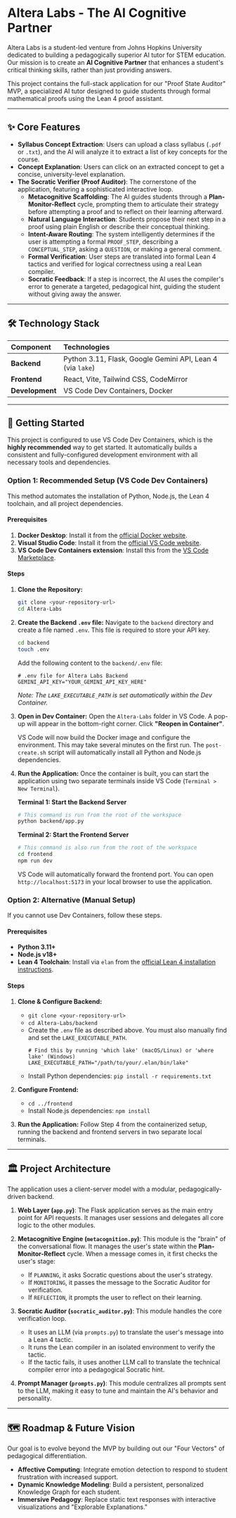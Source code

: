 # Altera Labs - The AI Cognitive Partner

Altera Labs is a student-led venture from Johns Hopkins University dedicated to building a pedagogically superior AI tutor for STEM education. Our mission is to create an **AI Cognitive Partner** that enhances a student's critical thinking skills, rather than just providing answers.

This project contains the full-stack application for our "Proof State Auditor" MVP, a specialized AI tutor designed to guide students through formal mathematical proofs using the Lean 4 proof assistant.

---

## ✨ Core Features

* **Syllabus Concept Extraction**: Users can upload a class syllabus (`.pdf` or `.txt`), and the AI will analyze it to extract a list of key concepts for the course.
* **Concept Explanation**: Users can click on an extracted concept to get a concise, university-level explanation.
* **The Socratic Verifier (Proof Auditor)**: The cornerstone of the application, featuring a sophisticated interactive loop.
    * **Metacognitive Scaffolding**: The AI guides students through a **Plan-Monitor-Reflect** cycle, prompting them to articulate their strategy before attempting a proof and to reflect on their learning afterward.
    * **Natural Language Interaction**: Students propose their next step in a proof using plain English or describe their conceptual thinking.
    * **Intent-Aware Routing**: The system intelligently determines if the user is attempting a formal `PROOF_STEP`, describing a `CONCEPTUAL_STEP`, asking a `QUESTION`, or making a general comment.
    * **Formal Verification**: User steps are translated into formal Lean 4 tactics and verified for logical correctness using a real Lean compiler.
    * **Socratic Feedback**: If a step is incorrect, the AI uses the compiler's error to generate a targeted, pedagogical hint, guiding the student without giving away the answer.

---

## 🛠️ Technology Stack

| Component | Technologies |
| :--- | :--- |
| **Backend** | Python 3.11, Flask, Google Gemini API, Lean 4 (via `lake`) |
| **Frontend** | React, Vite, Tailwind CSS, CodeMirror |
| **Development** | VS Code Dev Containers, Docker |

---

## 🚀 Getting Started

This project is configured to use VS Code Dev Containers, which is the **highly recommended** way to get started. It automatically builds a consistent and fully-configured development environment with all necessary tools and dependencies.

### Option 1: Recommended Setup (VS Code Dev Containers)

This method automates the installation of Python, Node.js, the Lean 4 toolchain, and all project dependencies.

#### Prerequisites

1.  **Docker Desktop**: Install it from the [official Docker website](https://www.docker.com/products/docker-desktop/).
2.  **Visual Studio Code**: Install it from the [official VS Code website](https://code.visualstudio.com/).
3.  **VS Code Dev Containers extension**: Install this from the [VS Code Marketplace](https://marketplace.visualstudio.com/items?itemName=ms-vscode-remote.remote-containers).

#### Steps

1.  **Clone the Repository:**
    ```bash
    git clone <your-repository-url>
    cd Altera-Labs
    ```

2.  **Create the Backend `.env` file:**
    Navigate to the `backend` directory and create a file named `.env`. This file is required to store your API key.
    ```bash
    cd backend
    touch .env
    ```
    Add the following content to the `backend/.env` file:
    ```dotenv
    # .env file for Altera Labs Backend
    GEMINI_API_KEY="YOUR_GEMINI_API_KEY_HERE"
    ```
    *Note: The `LAKE_EXECUTABLE_PATH` is set automatically within the Dev Container.*

3.  **Open in Dev Container:**
    Open the `Altera-Labs` folder in VS Code. A pop-up will appear in the bottom-right corner. Click **"Reopen in Container"**.

    VS Code will now build the Docker image and configure the environment. This may take several minutes on the first run. The `post-create.sh` script will automatically install all Python and Node.js dependencies.

4.  **Run the Application:**
    Once the container is built, you can start the application using two separate terminals inside VS Code (`Terminal > New Terminal`).

    **Terminal 1: Start the Backend Server**
    ```bash
    # This command is run from the root of the workspace
    python backend/app.py
    ```

    **Terminal 2: Start the Frontend Server**
    ```bash
    # This command is also run from the root of the workspace
    cd frontend
    npm run dev
    ```
    VS Code will automatically forward the frontend port. You can open `http://localhost:5173` in your local browser to use the application.

### Option 2: Alternative (Manual Setup)

If you cannot use Dev Containers, follow these steps.

#### Prerequisites

* **Python 3.11+**
* **Node.js v18+**
* **Lean 4 Toolchain**: Install via `elan` from the [official Lean 4 installation instructions](https://lean-lang.org/install/).

#### Steps

1.  **Clone & Configure Backend:**
    * `git clone <your-repository-url>`
    * `cd Altera-Labs/backend`
    * Create the `.env` file as described above. You must also manually find and set the `LAKE_EXECUTABLE_PATH`.
        ```dotenv
        # Find this by running 'which lake' (macOS/Linux) or 'where lake' (Windows)
        LAKE_EXECUTABLE_PATH="/path/to/your/.elan/bin/lake"
        ```
    * Install Python dependencies: `pip install -r requirements.txt`

2.  **Configure Frontend:**
    * `cd ../frontend`
    * Install Node.js dependencies: `npm install`

3.  **Run the Application:**
    Follow Step 4 from the containerized setup, running the backend and frontend servers in two separate local terminals.

---

## 🏛️ Project Architecture

The application uses a client-server model with a modular, pedagogically-driven backend.

1.  **Web Layer (`app.py`)**: The Flask application serves as the main entry point for API requests. It manages user sessions and delegates all core logic to the other modules.

2.  **Metacognitive Engine (`metacognition.py`)**: This module is the "brain" of the conversational flow. It manages the user's state within the **Plan-Monitor-Reflect** cycle. When a message comes in, it first checks the user's stage:
    * If `PLANNING`, it asks Socratic questions about the user's strategy.
    * If `MONITORING`, it passes the message to the Socratic Auditor for verification.
    * If `REFLECTION`, it prompts the user to reflect on their learning.

3.  **Socratic Auditor (`socratic_auditor.py`)**: This module handles the core verification loop.
    * It uses an LLM (via `prompts.py`) to translate the user's message into a Lean 4 tactic.
    * It runs the Lean compiler in an isolated environment to verify the tactic.
    * If the tactic fails, it uses another LLM call to translate the technical compiler error into a pedagogical Socratic hint.

4.  **Prompt Manager (`prompts.py`)**: This module centralizes all prompts sent to the LLM, making it easy to tune and maintain the AI's behavior and personality.

---

## 🗺️ Roadmap & Future Vision

Our goal is to evolve beyond the MVP by building out our "Four Vectors" of pedagogical differentiation.

* **Affective Computing**: Integrate emotion detection to respond to student frustration with increased support.
* **Dynamic Knowledge Modeling**: Build a persistent, personalized Knowledge Graph for each student.
* **Immersive Pedagogy**: Replace static text responses with interactive visualizations and "Explorable Explanations."

